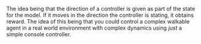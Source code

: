 The idea being that the direction of a controller is given as part of the state for the model. If it moves in the direction the controller is stating, it obtains reward. The idea of this being that you could control a complex walkable agent in a real world environment with complex dynamics using _just_ a simple console controller.
